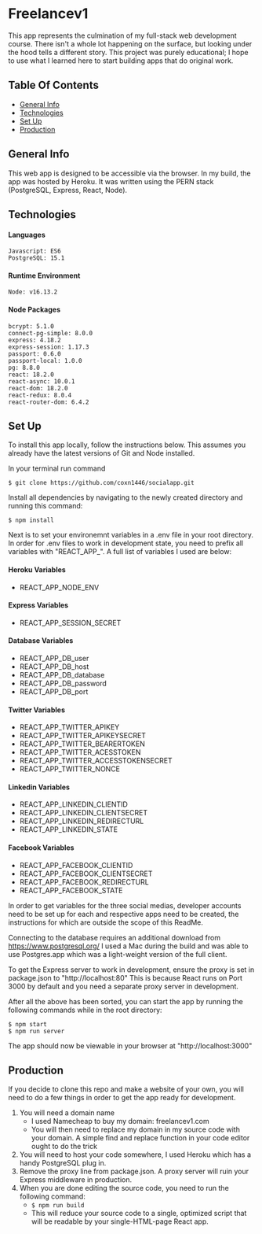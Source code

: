 # Freelancev1
This app represents the culmination of my full-stack web development course. There isn't a whole lot happening on the surface, but looking under the hood tells a different story. This project was purely educational; I hope to use what I learned here to start building apps that do original work.

## Table Of Contents
* [General Info](#general-info)
* [Technologies](#technologies)
* [Set Up](#set-up)
* [Production](#production)

## General Info
This web app is designed to be accessible via the browser. In my build, the app was hosted by Heroku. It was written using the PERN stack (PostgreSQL, Express, React, Node).

## Technologies

#### Languages
    Javascript: ES6
    PostgreSQL: 15.1

#### Runtime Environment
    Node: v16.13.2

#### Node Packages
    bcrypt: 5.1.0
    connect-pg-simple: 8.0.0
    express: 4.18.2
    express-session: 1.17.3
    passport: 0.6.0
    passport-local: 1.0.0
    pg: 8.8.0
    react: 18.2.0
    react-async: 10.0.1
    react-dom: 18.2.0
    react-redux: 8.0.4
    react-router-dom: 6.4.2

## Set Up

To install this app locally, follow the instructions below. This assumes you already have the latest versions of Git and Node installed.

In your terminal run command

`$ git clone https://github.com/coxn1446/socialapp.git`

Install all dependencies by navigating to the newly created directory and running this command:

`$ npm install`

Next is to set your environemnt variables in a .env file in your root directory. In order for .env files to work in development state, you need to prefix all variables with "REACT_APP_". A full list of variables I used are below:

#### Heroku Variables
* REACT_APP_NODE_ENV

#### Express Variables
* REACT_APP_SESSION_SECRET

#### Database Variables
* REACT_APP_DB_user
* REACT_APP_DB_host
* REACT_APP_DB_database
* REACT_APP_DB_password
* REACT_APP_DB_port

#### Twitter Variables
* REACT_APP_TWITTER_APIKEY
* REACT_APP_TWITTER_APIKEYSECRET
* REACT_APP_TWITTER_BEARERTOKEN
* REACT_APP_TWITTER_ACESSTOKEN
* REACT_APP_TWITTER_ACCESSTOKENSECRET
* REACT_APP_TWITTER_NONCE

#### Linkedin Variables
* REACT_APP_LINKEDIN_CLIENTID
* REACT_APP_LINKEDIN_CLIENTSECRET
* REACT_APP_LINKEDIN_REDIRECTURL
* REACT_APP_LINKEDIN_STATE

#### Facebook Variables
* REACT_APP_FACEBOOK_CLIENTID
* REACT_APP_FACEBOOK_CLIENTSECRET
* REACT_APP_FACEBOOK_REDIRECTURL
* REACT_APP_FACEBOOK_STATE

In order to get variables for the three social medias, developer accounts need to be set up for each and respective apps need to be created, the instructions for which are outside the scope of this ReadMe.

Connecting to the database requires an additional download from https://www.postgresql.org/ I used a Mac during the build and was able to use Postgres.app which was a light-weight version of the full client.

To get the Express server to work in development, ensure the proxy is set in package.json to "http://localhost:80" This is because React runs on Port 3000 by default and you need a separate proxy server in development.

After all the above has been sorted, you can start the app by running the following commands while in the root directory:

```
$ npm start
$ npm run server
```
The app should now be viewable in your browser at "http://localhost:3000"

## Production
If you decide to clone this repo and make a website of your own, you will need to do a few things in order to get the app ready for development.

1. You will need a domain name
    * I used Namecheap to buy my domain: freelancev1.com
    * You will then need to replace my domain in my source code with your domain. A simple find and replace function in your code editor ought to do the trick
2. You will need to host your code somewhere, I used Heroku which has a handy PostgreSQL plug in.
3. Remove the proxy line from package.json. A proxy server will ruin your Express middleware in production.
4. When you are done editing the source code, you need to run the following command:
    * `$ npm run build`
    * This will reduce your source code to a single, optimized script that will be readable by your single-HTML-page React app.
